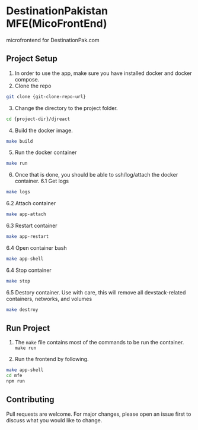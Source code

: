 # DestinationPakistan MFE(MicoFrontEnd)

microfrontend for DestinationPak.com


## Project Setup
1. In order to use the app, make sure you have installed docker and docker compose.
2. Clone the repo 
```bash
git clone {git-clone-repo-url}
```
3. Change the directory to the project folder. 
```bash
cd {project-dir}/djreact
```
4. Build the docker image. 
```bash
make build
```
5. Run the docker container
```bash
make run
```

6. Once that is done, you should be able to ssh/log/attach the docker container. 
6.1 Get logs
```bash
make logs
```
6.2 Attach container
```bash
make app-attach
```

6.3 Restart container
```bash
make app-restart
```

6.4 Open container bash
```bash
make app-shell
```
6.4 Stop container
```bash
make stop
```

6.5 Destory container. Use with care, this will remove all devstack-related containers, networks, and volumes
```bash
make destroy
```

## Run Project
1. The `make` file contains most of the commands to be run the container. 
`make run`

2. Run the frontend by following.
```bash
make app-shell
cd mfe
npm run
```


## Contributing
Pull requests are welcome. For major changes, please open an issue first to discuss what you would like to change.
